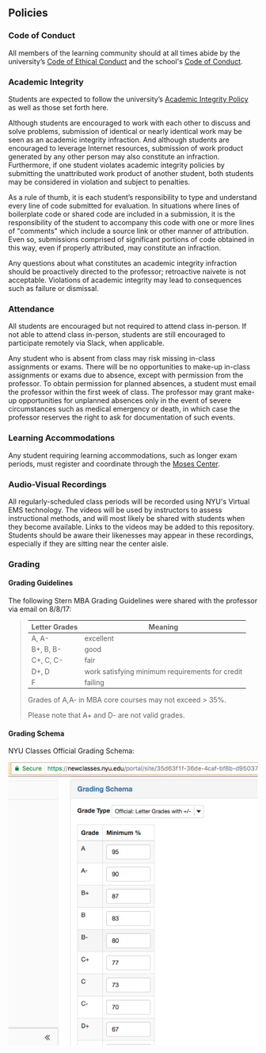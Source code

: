 ## Policies

### Code of Conduct

All members of the learning community should at all times abide by the university’s [Code of Ethical Conduct](https://www.nyu.edu/content/dam/nyu/compliance/documents/CodeOfEthicalConduct.NoQuestions.pdf.pdf) and the school's [Code of Conduct](http://www.stern.nyu.edu/sites/default/files/assets/documents/NYU_Stern_Code_of_Conduct%20Feb16.pdf).

### Academic Integrity

Students are expected to follow the university’s [Academic Integrity Policy](http://www.nyu.edu/about/policies-guidelines-compliance/policies-and-guidelines/academic-integrity-for-students-at-nyu.html) as well as those set forth here.

Although students are encouraged to work with each other to discuss and solve problems, submission of identical or nearly identical work may be seen as an academic integrity infraction. And although students are encouraged to leverage Internet resources, submission of work product generated by any other person may also constitute an infraction. Furthermore, if one student violates academic integrity policies by submitting the unattributed work product of another student, both students may be considered in violation and subject to penalties.

As a rule of thumb, it is each student’s responsibility to type and understand every line of code submitted for evaluation. In situations where lines of boilerplate code or shared code are included in a submission, it is the responsibility of the student to accompany this code with one or more lines of "comments" which include a source link or other manner of attribution. Even so, submissions comprised of significant portions of code obtained in this way, even if properly attributed, may constitute an infraction.

Any questions about what constitutes an academic integrity infraction should be proactively directed to the professor; retroactive naivete is not acceptable. Violations of academic integrity may lead to consequences such as failure or dismissal.

### Attendance

All students are encouraged but not required to attend class in-person. If not able to attend class in-person, students are still encouraged to participate remotely via Slack, when applicable.

Any student who is absent from class may risk missing in-class assignments or exams. There will be no opportunities to make-up in-class assignments or exams due to absence, except with permission from the professor. To obtain permission for planned absences, a student must email the professor within the first week of class. The professor may grant make-up opportunities for unplanned absences only in the event of severe circumstances such as medical emergency or death, in which case the professor reserves the right to ask for documentation of such events.

### Learning Accommodations

Any student requiring learning accommodations, such as longer exam periods, must register and coordinate through the [Moses Center](https://www.nyu.edu/students/communities-and-groups/students-with-disabilities.html).

### Audio-Visual Recordings

All regularly-scheduled class periods will be recorded using NYU's Virtual EMS technology. The videos will be used by instructors to assess instructional methods, and will most likely be shared with students when they become available. Links to the videos may be added to this repository. Students should be aware their likenesses may appear in these recordings, especially if they are sitting near the center aisle.

### Grading

#### Grading Guidelines

The following Stern MBA Grading Guidelines were shared with the professor via email on 8/8/17:

> Letter Grades | Meaning
> --- | ---
> A, A- | excellent
> B+, B, B- | good
> C+, C, C- | fair
> D+, D | work satisfying minimum requirements for credit
> F | failing
>
> Grades of A,A- in MBA core courses may not exceed > 35%.
>
> Please note that A+ and D- are not valid grades.

#### Grading Schema

NYU Classes Official Grading Schema:

![a table showing a scale of numeric scores and corresponding letter grades. since there is no "A+", minimum score for an "A" is 95.](/admin/grading-schema.png)
